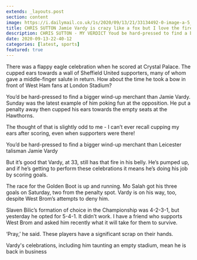 ```yaml
---
extends: _layouts.post
section: content
image: https://i.dailymail.co.uk/1s/2020/09/13/21/33134492-0-image-a-5_1600030081605.jpg 
title: CHRIS SUTTON Jamie Vardy is crazy like a fox but I love the fire in his belly! 
description: CHRIS SUTTON - MY VERDICT Youd be hard-pressed to find a bigger wind-up merchant than Jamie Vardy. Sunday was the latest example of him poking fun at the opposition. 
date: 2020-09-13-22-40-12 
categories: [latest, sports] 
featured: true 
--- 
```

There was a flappy eagle celebration when he scored at Crystal Palace. The cupped ears towards a wall of Sheffield United supporters, many of whom gave a middle-finger salute in return. How about the time he took a bow in front of West Ham fans at London Stadium?

You’d be hard-pressed to find a bigger wind-up merchant than Jamie Vardy. Sunday was the latest example of him poking fun at the opposition. He put a penalty away then cupped his ears towards the empty seats at the Hawthorns. 

The thought of that is slightly odd to me - I can’t ever recall cupping my ears after scoring, even when supporters were there!

You’d be hard-pressed to find a bigger wind-up merchant than Leicester talisman Jamie Vardy

But it’s good that Vardy, at 33, still has that fire in his belly. He’s pumped up, and if he’s getting to perform these celebrations it means he’s doing his job by scoring goals. 

The race for the Golden Boot is up and running. Mo Salah got his three goals on Saturday, two from the penalty spot. Vardy is on his way, too, despite West Brom’s attempts to deny him.

Slaven Bilic’s formation of choice in the Championship was 4-2-3-1, but yesterday he opted for 5-4-1. It didn’t work. I have a friend who supports West Brom and asked him recently what it will take for them to survive. 

‘Pray,’ he said. These players have a significant scrap on their hands.

Vardy's celebrations, including him taunting an empty stadium, mean he is back in business

